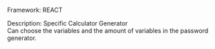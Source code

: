 Framework: REACT

Description: 
Specific Calculator Generator <br />
Can choose the variables and the amount of variables in the password generator.